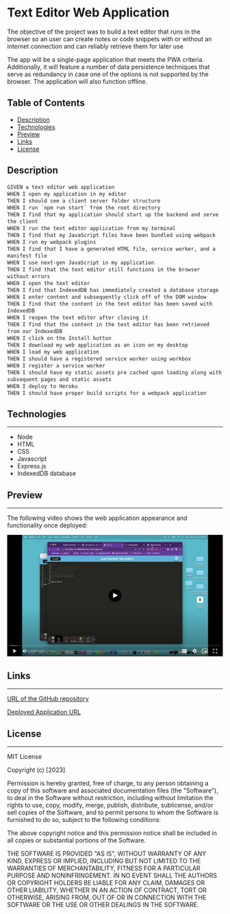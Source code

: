 # Text Editor Web Application

The objective of the project was to build a text editor that runs in the browser so an user can create notes or code snippets with or without an internet connection and can reliably retrieve them for later use

The app will be a single-page application that meets the PWA criteria. Additionally, it will feature a number of data persistence techniques that serve as redundancy in case one of the options is not supported by the browser. The application will also function offline.


## Table of Contents

* [Description](#Description)
* [Technologies](#technologies)
* [Preview](#preview)
* [Links](#links)
* [License](#license)


## Description 

```
GIVEN a text editor web application
WHEN I open my application in my editor
THEN I should see a client server folder structure
WHEN I run `npm run start` from the root directory
THEN I find that my application should start up the backend and serve the client
WHEN I run the text editor application from my terminal
THEN I find that my JavaScript files have been bundled using webpack
WHEN I run my webpack plugins
THEN I find that I have a generated HTML file, service worker, and a manifest file
WHEN I use next-gen JavaScript in my application
THEN I find that the text editor still functions in the browser without errors
WHEN I open the text editor
THEN I find that IndexedDB has immediately created a database storage
WHEN I enter content and subsequently click off of the DOM window
THEN I find that the content in the text editor has been saved with IndexedDB
WHEN I reopen the text editor after closing it
THEN I find that the content in the text editor has been retrieved from our IndexedDB
WHEN I click on the Install button
THEN I download my web application as an icon on my desktop
WHEN I load my web application
THEN I should have a registered service worker using workbox
WHEN I register a service worker
THEN I should have my static assets pre cached upon loading along with subsequent pages and static assets
WHEN I deploy to Heroku
THEN I should have proper build scripts for a webpack application
```
## Technologies
<hr>


- Node
- HTML
- CSS
- Javascript
- Express.js
- IndexedDB database


 

## Preview
<hr>


The following video shows the web application appearance and functionality once deployed: 


[![Walkghtough of the deployed application](/images/image1.png)](https://drive.google.com/file/d/1P6SsvyRrR-8xwCs2DK2WoyjwwAU3Fn6H/view)



## Links
<hr>

[URL of the GitHub repository](https://github.com/elliechayo/text-editor)

[Deployed Application URL](https://text-editor-ec-598bb6051ba7.herokuapp.com/)


## License
<hr>

MIT License

Copyright (c) [2023] 

Permission is hereby granted, free of charge, to any person obtaining a copy
of this software and associated documentation files (the "Software"), to deal in the Software without restriction, including without limitation the rights to use, copy, modify, merge, publish, distribute, sublicense, and/or sell copies of the Software, and to permit persons to whom the Software is furnished to do so, subject to the following conditions:

The above copyright notice and this permission notice shall be included in all copies or substantial portions of the Software.

THE SOFTWARE IS PROVIDED "AS IS", WITHOUT WARRANTY OF ANY KIND, EXPRESS OR
IMPLIED, INCLUDING BUT NOT LIMITED TO THE WARRANTIES OF MERCHANTABILITY,
FITNESS FOR A PARTICULAR PURPOSE AND NONINFRINGEMENT. IN NO EVENT SHALL THE
AUTHORS OR COPYRIGHT HOLDERS BE LIABLE FOR ANY CLAIM, DAMAGES OR OTHER
LIABILITY, WHETHER IN AN ACTION OF CONTRACT, TORT OR OTHERWISE, ARISING FROM, OUT OF OR IN CONNECTION WITH THE SOFTWARE OR THE USE OR OTHER DEALINGS IN THE SOFTWARE.


